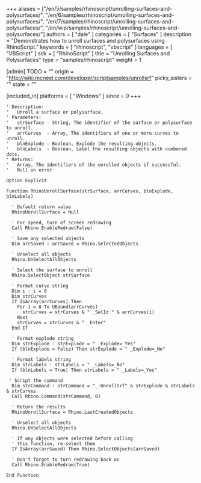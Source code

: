 +++
aliases = ["/en/5/samples/rhinoscript/unrolling-surfaces-and-polysurfaces/", "/en/6/samples/rhinoscript/unrolling-surfaces-and-polysurfaces/", "/en/7/samples/rhinoscript/unrolling-surfaces-and-polysurfaces/", "/en/wip/samples/rhinoscript/unrolling-surfaces-and-polysurfaces/"]
authors = [ "dale" ]
categories = [ "Surfaces" ]
description = "Demonstrates how to unroll surfaces and polysurfaces using RhinoScript."
keywords = [ "rhinoscript", "vbscript" ]
languages = [ "VBScript" ]
sdk = [ "RhinoScript" ]
title = "Unrolling Surfaces and Polysurfaces"
type = "samples/rhinoscript"
weight = 1

[admin]
TODO = ""
origin = "http://wiki.mcneel.com/developer/scriptsamples/unrollsrf"
picky_sisters = ""
state = ""

[included_in]
platforms = [ "Windows" ]
since = 0
+++

```vbnet
' Description:
'   Unroll a surface or polysurface.
' Parameters:
'   strSurface - String, The identifier of the surface or polysurface to unroll.
'   arrCurves  - Array, The identifiers of one or more curves to unroll.
'   blnExplode - Boolean, Explode the resulting objects.
'   blnLabels  - Boolean, Label the resulting objects with numbered dots.
' Returns:
'   Array, The identifiers of the unrolled objects if successful.
'   Null on error

Option Explicit

Function RhinoUnrollSurface(strSurface, arrCurves, blnExplode, blnLabels)

  ' Default return value  
  RhinoUnrollSurface = Null

  ' For speed, turn of screen redrawing
  Call Rhino.EnableRedraw(False)

  ' Save any selected objects
  Dim arrSaved : arrSaved = Rhino.SelectedObjects

  ' Unselect all objects
  Rhino.UnSelectAllObjects

  ' Select the surface to unroll
  Rhino.SelectObject strSurface

  ' Format curve string
  Dim i : i = 0
  Dim strCurves
  If IsArray(arrCurves) Then
    For i = 0 To UBound(arrCurves)
      strCurves = strCurves & " _SelId " & arrCurves(i)
    Next
    strCurves = strCurves & " _Enter"
  End If

  ' Format explode string
  Dim strExplode : strExplode = " _Explode=_Yes"
  If (blnExplode = False) Then strExplode = " _Explode=_No"

  ' Format labels string
  Dim strLabels : strLabels = " _Labels=_No"
  If (blnLabels = True) Then strLabels = " _Labels=_Yes"

 ' Script the command
  Dim strCommand : strCommand = "_-UnrollSrf" & strExplode & strLabels & strCurves
  Call Rhino.Command(strCommand, 0)

  ' Return the results
  RhinoUnrollSurface = Rhino.LastCreatedObjects

  ' Unselect all objects
  Rhino.UnSelectAllObjects

  ' If any objects were selected before calling
  ' this function, re-select them
  If IsArray(arrSaved) Then Rhino.SelectObjects(arrSaved)

  ' Don't forget to turn redrawing back on
  Call Rhino.EnableRedraw(True)

End Function
```
